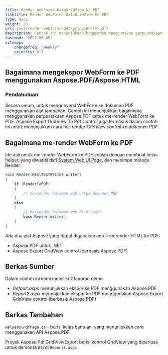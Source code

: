 ```yaml
---
title: Render WebForms DataGridView ke PDF
linktitle: Render WebForms DataGridView ke PDF
type: docs
weight: 20
url: /net/render-webforms-datagridview-to-pdf/
description: Contoh ini menunjukkan bagaimana menggunakan perpustakaan Aspose.PDF untuk me-render WebForm ke PDF.
lastmod: "2021-06-05"
sitemap:
    changefreq: "weekly"
    priority: 0.7
---
```


## Bagaimana mengekspor WebForm ke PDF menggunakan Aspose.PDF/Aspose.HTML

### Pendahuluan

Secara umum, untuk mengonversi WebForm ke dokumen PDF menggunakan alat tambahan. Contoh ini menunjukkan bagaimana menggunakan perpustakaan Aspose.PDF untuk me-render WebForm ke PDF. Aspose Export GridView To Pdf Control juga termasuk dalam contoh ini untuk menunjukkan cara me-render _GridView control ke dokumen PDF._

## Bagaimana me-render WebForm ke PDF

Ide asli untuk me-render WebForm ke PDF adalah dengan membuat kelas helper, yang diwarisi dari [System.Web.UI.Page](https://msdn.microsoft.com/en-US/library/System.Web.UI.Page.aspx), dan menimpa metode Render.</em></p>

```csharp
void Render(HtmlTextWriter writer)
{
    if (RenderToPDF)
    {
        // me-render halaman web untuk dokumen PDF
    }
    else
    {
        // me-render halaman web di browser
        base.Render(writer);
    }
}
```
Ada dua alat Aspose yang dapat digunakan untuk merender HTML ke PDF:

- Aspose.PDF untuk .NET
- Aspose Export GridView control (berbasis Aspose.PDF)

## Berkas Sumber

Dalam contoh ini kami memiliki 2 laporan demo.

- _Default.aspx_ menunjukkan ekspor ke PDF menggunakan Aspose.PDF
- _Report2.aspx_ menunjukkan ekspor ke PDF menggunakan Aspose Export GridView control (berbasis Aspose.PDF)

## Berkas Tambahan

`Helpers\PdfPage.cs` - berisi kelas bantuan, yang menunjukkan cara menggunakan API Aspose.PDF.

Proyek Aspose.Pdf.GridViewExport berisi kontrol GridView yang diperluas untuk demonstrasi di `Report2.aspx`
